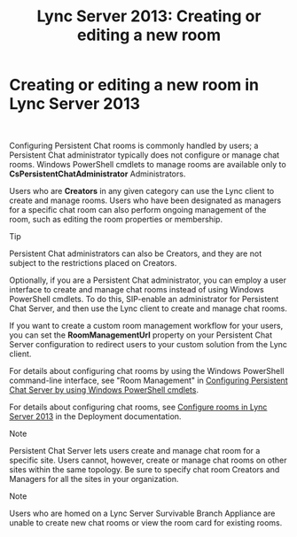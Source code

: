 ﻿---
title: 'Lync Server 2013: Creating or editing a new room'
TOCTitle: Creating or editing a new room
ms:assetid: aa8f4349-cfd9-4036-9c4d-de8fb2c4c8a4
ms:mtpsurl: https://technet.microsoft.com/en-us/library/JJ215880(v=OCS.15)
ms:contentKeyID: 48706008
ms.date: 03/19/2015
mtps_version: v=OCS.15
---

# Creating or editing a new room in Lync Server 2013

 


Configuring Persistent Chat rooms is commonly handled by users; a Persistent Chat administrator typically does not configure or manage chat rooms. Windows PowerShell cmdlets to manage rooms are available only to **CsPersistentChatAdministrator** Administrators.

Users who are **Creators** in any given category can use the Lync client to create and manage rooms. Users who have been designated as managers for a specific chat room can also perform ongoing management of the room, such as editing the room properties or membership.


> [!TIP]
> Persistent Chat administrators can also be Creators, and they are not subject to the restrictions placed on Creators.



Optionally, if you are a Persistent Chat administrator, you can employ a user interface to create and manage chat rooms instead of using Windows PowerShell cmdlets. To do this, SIP-enable an administrator for Persistent Chat Server, and then use the Lync client to create and manage chat rooms.

If you want to create a custom room management workflow for your users, you can set the **RoomManagementUrl** property on your Persistent Chat Server configuration to redirect users to your custom solution from the Lync client.

For details about configuring chat rooms by using the Windows PowerShell command-line interface, see "Room Management" in [Configuring Persistent Chat Server by using Windows PowerShell cmdlets](configuring-persistent-chat-server-by-using-windows-powershell-cmdlets.md).

For details about configuring chat rooms, see [Configure rooms in Lync Server 2013](lync-server-2013-configure-rooms.md) in the Deployment documentation.


> [!NOTE]
> Persistent Chat Server lets users create and manage chat room for a specific site. Users cannot, however, create or manage chat rooms on other sites within the same topology. Be sure to specify chat room Creators and Managers for all the sites in your organization.




> [!NOTE]
> Users who are homed on a Lync Server Survivable Branch Appliance are unable to create new chat rooms or view the room card for existing rooms.


